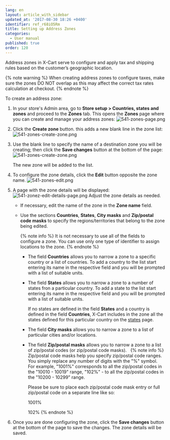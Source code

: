 ```yaml
---
lang: en
layout: article_with_sidebar
updated_at: '2017-08-30 18:26 +0400'
identifier: ref_r68iO5Rm
title: Setting up Address Zones
categories:
  - User manual
published: true
order: 120
---
```

Address zones in X-Cart serve to configure and apply tax and shipping rules based on the customer’s geographic location. 

{% note warning %}
When creating address zones to configure taxes, make sure the zones DO NOT overlap as this may affect the correct tax rates calculation at checkout.
{% endnote %}

To create an address zone:

1.  In your store's Admin area, go to **Store setup > Countries, states and zones** and proceed to the **Zones** tab.
    This opens the **Zones** page where you can create and manage your address zones:
    ![541-zones-page.png]({{site.baseurl}}/attachments/ref_r68iO5Rm/541-zones-page.png)


2.  Click the **Create zone** button. this adds a new blank line in the zone list:
    ![541-zones-create-zone.png]({{site.baseurl}}/attachments/ref_r68iO5Rm/541-zones-create-zone.png)

3.  Use the blank line to specify the name of a destination zone you will be creating; then click the **Save changes** button at the bottom of the page:
    ![541-zones-create-zone.png]({{site.baseurl}}/attachments/ref_r68iO5Rm/541-zones-create-zone.png)

    The new zone will be added to the list.

4.  To configure the zone details, click the **Edit** button opposite the zone name. 
    ![541-zones-edit.png]({{site.baseurl}}/attachments/ref_r68iO5Rm/541-zones-edit.png)

5.  A page with the zone details will be displayed:
    ![541-zonez-edit-details-page.png]({{site.baseurl}}/attachments/ref_r68iO5Rm/541-zonez-edit-details-page.png)
    Adjust the zone details as needed. 

    *   If necessary, edit the name of the zone in the **Zone name** field. 

    *   Use the sections **Countries**, **States**, **City masks** and **Zip/postal code masks** to specify the regions/territories that belong to the zone being edited. 
        
        {% note info %}
        It is not necessary to use all of the fields to configure a zone. You can use only one type of identifier to assign locations to the zone.
        {% endnote %}
        
        * The field **Countries** allows you to narrow a zone to a specific country or a list of countries. To add a country to the list start entering its name in the respective field and you will be prompted with a list of suitable units.
        
        * The field **States** allows you to narrow a zone to a number of states fron a particular country. To add a state to the list start entering its name in the respective field and you will be prompted with a list of suitable units. 
          
          If no states are defined in the field **States** and a country is defined in the field **Countries**, X-Cart includes in the zone all the states defined for this particular country on the [states](https://kb.x-cart.com/countries__states_and_zones/countries_states.html#managing-states "Setting up Address Zones") page.
        
        * The field **City masks** allows you to narrow a zone to a list of particular cities and/or locations.
       
        * The field **Zip/postal masks** allows you to narrow a zone to a list of zip/postal codes (or zip/postal code masks).
 
          {% note info %}
          Zip/postal code masks help you specify zip/postal code ranges. You simply replace any number of digits with the "%" symbol. For example, "1001%" corresponds to all the zip/postal codes in the "10010 - 10019" range, "102%" - to all the zip/postal codes in the "10200 - 10299" range.

          Please be sure to place each zip/postal code mask entry or full zip/postal code on a separate line like so:
        
          1001%
        
          102%
          {% endnote %}

7.  Once you are done configuring the zone, click the **Save changes** button at the bottom of the page to save the changes. The zone details will be saved.
